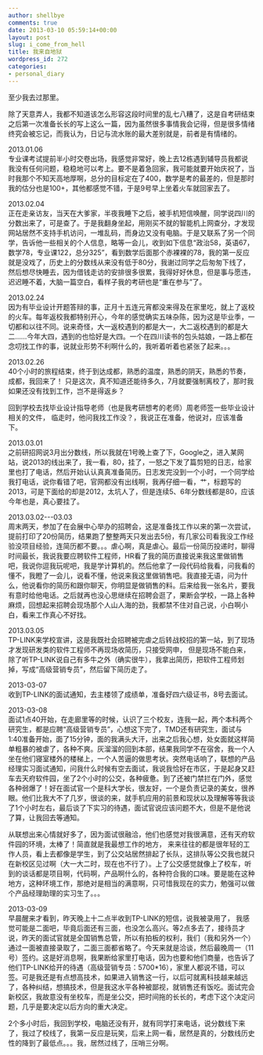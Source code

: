 ```yaml
---
author: shellbye
comments: true
date: 2013-03-10 05:59:14+00:00
layout: post
slug: i_come_from_hell
title: 我来自地狱
wordpress_id: 272
categories:
- personal_diary
---
```


至少我去过那里。  
  
除了天意弄人，我都不知道该怎么形容这段时间里的乱七八糟了，这是自考研结束之后第一次准备长长的写上这么一篇，因为虽然很多事情我会记得，但是很多情绪终究会被忘记，而我认为，日记与流水账的最大差别就是，前者是有情绪的。  
  
2013.01.06  
专业课考试提前半小时交卷出场，我感觉非常好，晚上去12栋遇到辅导员我都说我没有任何问题，稳稳地可以考上。要不是着急回家，我可能就要开始庆祝了，当时我那个不知天高地厚啊，总分的目标定在了400，数学是考的最差的，但是那时我的估分也是100+，其他都感觉不错，于是9号早上坐着火车就回家去了。  
  
2013.02.04  
正在走亲访友，当天在大爹家，半夜我睡下之后，被手机短信唤醒，同学说四川的分数出来了，可是查了。于是我翻身坐起，用刚买不就的智能机上网查分，才发现网站居然不支持手机访问，一堆乱码，而身边又没有电脑。于是又联系了另一个同学，告诉他一些相关的个人信息，略等一会儿，收到如下信息“政治58，英语67，数学78，专业课122，总分325”，看到数学后面那个赤裸裸的78，我的第一反应就是没戏了，历史上的分数线从来没有低于80分，我谢过同学之后匆匆下线了，然后想尽快睡去，因为借钱走访的安排很多很累，我得好好休息，但是事与愿违，迟迟睡不着，大脑一篇空白，看样子我的考研也是“重在参与”了。  
  
2013.02.24  
因为有毕业设计开题答辩的事，正月十五连元宵都没来得及在家里吃，就上了返校的火车。每年返校我都特别开心，今年的感觉确实五味杂陈，因为这是毕业季，一切都和以往不同。说来奇怪，大一返校遇到的都是大一，大二返校遇到的都是大二……今年大四，遇到的也恰好是大四。一个在四川读书的包头姑娘，一路上都在念叨找工作的事，说就业形势不利啊什么的，我听着听着也紧张了起来。。。  
  
2013.02.26  
40个小时的旅程结束，终于到达成都，熟悉的温度，熟悉的阴天，熟悉的节奏，成都，我回来了！ 只是这次，真不知道还能待多久，7月就要强制离校了，那时我如果还没有找到工作，岂不是得返乡？  
  
回到学校去找毕业设计指导老师（也是我考研想考的老师）周老师签一些毕业设计相关的文件， 临走时，他问我找工作没？，我说正在准备，他说对，应该准备下。  
  
2013.03.01  
之前研招网说3月出分数线，所以我就在1号晚上查了下，Google之，进入某网站，说2013的线出来了，我一看，80，挂了，一怒之下发了篇剪短的日志，给家里也打了电话，然后开始认认真真准备简历。日志发完没到一个小时，一个同学给我打电话，说你看错了吧，官网都没有出线啊，我再仔细一看，艹，标题写的2013，可是下面给的却是2012，太坑人了，但是连续5、6年分数线都是80，应该今年也是，真心要挂了。  
  
2013.03.02---03.03  
周末两天，参加了在会展中心举办的招聘会，这是准备找工作以来的第一次尝试，提前打印了20份简历，结果跑了整整两天只发出去5份，有几家公司看我没工作经验没项目经验，连简历都不要。。。虐心啊，真是虐心。最后一份简历投递时，聊得时间最长，我说我要应聘软件工程师，HR看了我的简历直接说来我这里做销售吧，我说你逗我玩呢吧，我是学计算机的。然后他拿了一段代码给我看，问我看的懂不，我瞪了一会儿，说看不懂，他说来我这里做销售吧。我直接无语，问为什么，他说看你的简历和跟你聊天，你明显是做销售的料。后来给我一张名片，要我有意时给他电话。之后就再也没心思继续在招聘会逛了，果断会学校，一路上各种麻烦，回想起来招聘会现场那个人山人海的劲，我都禁不住对自己说，小白啊小白，看来工作真心不好找。  
  
2013.03.05  
TP-LINK来学校宣讲，这是我既社会招聘被完虐之后转战校招的第一站，到了现场才发现研发类的软件工程师不再现场收简历，只接受网申， 但是现场不能白来，除了听TP-LINK说自己有多牛之外（确实很牛），我拿出简历，把软件工程师划掉，写成“高级营销专员”，然后留下简历走了。  
  
2013-03-07  
收到TP-LINK的面试通知，去主楼领了成绩单，准备好四六级证书，8号去面试。   
  
2013-03-08  
面试1点40开始，在走廊里等的时候，认识了三个校友，连我一起，两个本科两个研究生，都是应聘“高级营销专员”，心想这下完了，TMD还有研究生，面试与1:40准备开始，面了15分钟，面的我满头大汗，出来之后我心想，处女面就这样简单粗暴的被虐了，各种不爽。灰溜溜的回到本部，结果我同学不在宿舍，我一个人坐在他们寝室楼外的楼梯上，一个人苦逼的做思考状。突然电话响了，联想的产品经理实习面试通知，问我什么时候有空去面试，我说我恰好在市区，于是起身又赶车去天府软件园，坐了2个小时的公交，各种疲惫。到了还被门禁拦在门外，感觉各种弱爆了！好在面试官一个是科大学长，很友好，一个是负责记录的美女，很养眼。他们比我大不了几岁，很谈的来，就手机应用的前景和现状以及理解等等我谈了1个小时左右，最后谈了下实习的待遇，面试官说应该问题不大，但是不是他说了算，让我回去等通知。  
  
从联想出来心情就好多了，因为面试很融洽，他们也感觉对我很满意，还有天府软件园的环境，太棒了！简直就是我最想工作的地方， 来来往往的都是很年轻的工作人员，看上去都像是学生，到了公交站居然排起了长队，这排队等公交我也就只在新校区见过啊（大一大二时，现在也不行了）。上了公交感觉就像上了校车，听到的谈话都是项目啊，代码啊，产品啊什么的，各种符合我的口味。要是能在这种地方，这种环境工作，那绝对是相当的满意啊，只可惜我现在的实力，勉强可以做个产品经理助理的实习生了。。。  
  
2013-03-09  
早晨醒来才看到，昨天晚上十二点半收到TP-LINK的短信，说我被录用了， 我感觉可能是二面吧，毕竟后面还有三面，也没怎么高兴。等2点多去了，接待员才说，昨天的面试官就是全国销售总管，所以有拍板的权利，我们（我和另外一个）通过一面被直接录取了，二面三面都省略了。今天来就是洽谈，然后最晚周一（11号）签约。这是好消息啊，我果断给家里打电话，因为也要和他们商量，也告诉了他们TP-LINK给开的待遇（高级营销专员：5700*16），家里人都说不错，可以签。可是我还是有点想高技术，如果进入销售这一行，以后可就离科技越来越远了，各种纠结，想搞技术，但是我这水平各种被鄙视，就销售还有饭吃。面试完会新校区，我故意没有坐校车，而是坐公交，把时间拖的长长的，考虑下这个决定问题，几乎是要决定以后方向的重大决定。  
  
2个多小时后，我回到学校，电脑还没有开，就有同学打来电话，说分数线下来了，我过了校线了，我第一反应是玩笑，后来上网一看，居然是真的，分数线历史性的降到了最低点。。。我，居然过线了，压哨三分啊。   
  

